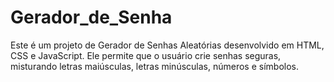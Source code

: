 # Gerador_de_Senha
Este é um projeto de Gerador de Senhas Aleatórias desenvolvido em HTML, CSS e JavaScript. Ele permite que o usuário crie senhas seguras, misturando letras maiúsculas, letras minúsculas, números e símbolos.
